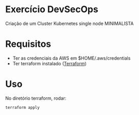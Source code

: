 # Exercício DevSecOps

Criação de um Cluster Kubernetes single node MINIMALISTA

# Requisitos
* Ter as credenciais da AWS em $HOME/.aws/credentials
* Ter terraform instalado ([Terraform](https://www.terraform.io/))

# Uso

No diretório terraform, rodar:

    terraform apply